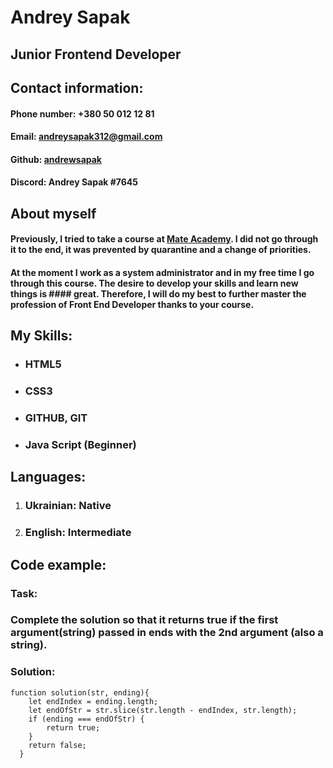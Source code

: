 # **Andrey Sapak**

## Junior Frontend Developer

## **Contact information:**

#### Phone number: +380 50 012 12 81
#### Email: andreysapak312@gmail.com
#### Github: [andrewsapak](https://github.com/andrewsapak)
#### Discord: Andrey Sapak #7645

## **About myself**

#### Previously, I tried to take a course at [Mate Academy](https://mate.academy/). I did not go through it to the end, it was prevented by quarantine and a  change of priorities.
#### At the moment I work as a system administrator and in my free time I go through this course. The desire to develop your skills and learn new things is #### great. Therefore, I will do my best to further master the profession of Front End Developer thanks to your course.

## **My Skills:**

* ### HTML5
* ### CSS3
* ### GITHUB, GIT
* ### Java Script (Beginner)

## **Languages:** 

1. ### Ukrainian: Native
2. ### English: Intermediate

## **Code example:**

### Task: 

### Complete the solution so that it returns true if the first argument(string) passed in ends with the 2nd argument (also a string).

### Solution:

```
function solution(str, ending){
    let endIndex = ending.length;
    let endOfStr = str.slice(str.length - endIndex, str.length);
    if (ending === endOfStr) {
        return true;
    }
    return false;
  }
```